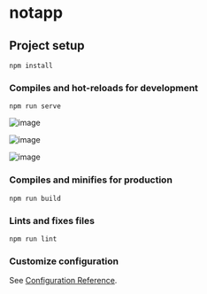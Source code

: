 # notapp

## Project setup
```
npm install
```

### Compiles and hot-reloads for development
```
npm run serve
```

![image](https://user-images.githubusercontent.com/99497565/215043793-5bc9b98c-3c98-4bb9-a4a6-d7169ea30467.png)

![image](https://user-images.githubusercontent.com/99497565/215044181-c299d73e-b3e9-4dfa-96eb-83f1fb704017.png)

![image](https://user-images.githubusercontent.com/99497565/215044350-0cdb5063-52ff-4e17-bf2c-73d4a90e674f.png)


### Compiles and minifies for production
```
npm run build
```

### Lints and fixes files
```
npm run lint
```

### Customize configuration
See [Configuration Reference](https://cli.vuejs.org/config/).
